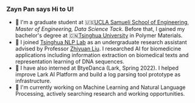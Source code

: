 ### Zayn Pan says Hi to U!

<!--
**Panzy-18/Panzy-18** is a ✨ _special_ ✨ repository because its `README.md` (this file) appears on your GitHub profile.

Here are some ideas to get you started:

- 🔭 I’m currently working on ...
- 🌱 I’m currently learning ...
- 👯 I’m looking to collaborate on ...
- 🤔 I’m looking for help with ...
- 💬 Ask me about ...
- 📫 How to reach me: ...
- 😄 Pronouns: ...
- ⚡ Fun fact: ...
-->

- 🌱 I'm a graduate student at 🇺🇸[UCLA Samueli School of Engineering](https://samueli.ucla.edu/), _Master of Engineering, Data Science Tack_. Before that, I gained my bachelor's degree at 🇨🇳[Tsinghua University](https://www.tsinghua.edu.cn/) in Polymer Materials.
- 🧐 I joined [Tsinghua NLP Lab](https://nlp.csai.tsinghua.edu.cn/) as an undergraduate research assistant advised by Professor [Zhiyuan Liu](https://nlp.csai.tsinghua.edu.cn/~lzy/). I researched AI for biomedicine applications including information extraction on biomedical texts and representation learning of DNA sequences.
- 💼 I have also interned at BtyeDanca (Lark, Spring 2022). I helped improve Lark AI Platform and build a log parsing tool prototype as infrastructure.
- 🔭 I'm currently working on Machine Learning and Natural Language Processing, actively searching research and working opportunities. 
